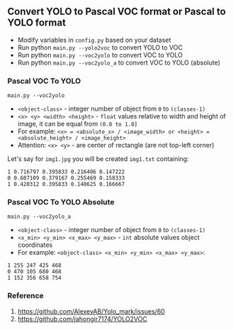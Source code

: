 ## Convert YOLO to Pascal VOC format or Pascal to YOLO format 

- Modify variables in `config.py` based on your dataset
- Run python `main.py --yolo2voc` to convert YOLO to VOC
- Run python `main.py --voc2yolo` to convert VOC to YOLO
- Run python `main.py --voc2yolo_a` to convert VOC to YOLO (absolute)

### Pascal VOC To YOLO 
`main.py --voc2yolo`
- `<object-class>` - integer number of object from `0` to `(classes-1)`
- `<x> <y> <width> <height>` - `float` values relative to width and height of image, it can be equal from `(0.0 to 1.0]`
- For example: `<x> = <absolute_x> / <image_width> or <height> = <absolute_height> / <image_height>`
- Attention: `<x> <y>` - are center of rectangle (are not top-left corner)

Let's say for `img1.jpg` you will be created `img1.txt` containing:
```
1 0.716797 0.395833 0.216406 0.147222
0 0.687109 0.379167 0.255469 0.158333
1 0.420312 0.395833 0.140625 0.166667
```
### Pascal VOC To YOLO Absolute

`main.py --voc2yolo_a`
- `<object-class>` - integer number of object from `0` to `(classes-1)`
- `<x_min> <y_min> <x_max> <y_max>` - `int` absolute values object coordinates 
- For example: `<object-class> <x_min> <y_min> <x_max> <y_max>`:
```
1 255 247 425 468
0 470 105 680 468
1 152 356 658 754
```
### Reference
1. https://github.com/AlexeyAB/Yolo_mark/issues/60
2. https://github.com/jahongir7174/YOLO2VOC
